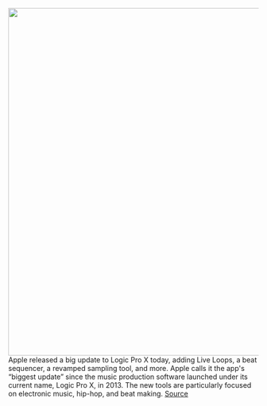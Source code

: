 <img src='https://cdn.vox-cdn.com/thumbor/VRz018g0FFfOZBh2Ig3TLJ1R9nM=/0x0:1960x1306/1200x800/filters:focal(824x497:1136x809)/cdn.vox-cdn.com/uploads/chorus_image/image/66785487/logicprox105.0.jpg' width='700px' /><br/>
Apple released a big update to Logic Pro X today, adding Live Loops, a beat sequencer, a revamped sampling tool, and more. Apple calls it the app's “biggest update” since the music production software launched under its current name, Logic Pro X, in 2013. The new tools are particularly focused on electronic music, hip-hop, and beat making.
<a href='https://www.theverge.com/2020/5/12/21255731/logic-pro-x-apple-live-loops-step-sequencer-sampler-exs24-update'> Source <a/>